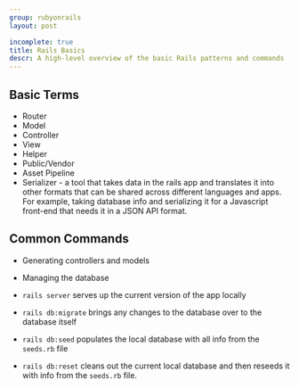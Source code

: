 ```yaml
---
group: rubyonrails
layout: post

incomplete: true
title: Rails Basics
descr: A high-level overview of the basic Rails patterns and commands
---
```


## Basic Terms

* Router
* Model
* Controller
* View
* Helper
* Public/Vendor
* Asset Pipeline
* Serializer - a tool that takes data in the rails app and translates it into other formats that can be shared across different languages and apps. For example, taking database info and serializing it for a Javascript front-end that needs it in a JSON API format.

## Common Commands

* Generating controllers and models
* Managing the database

* `rails server` serves up the current version of the app locally
* `rails db:migrate` brings any changes to the database over to the database itself
* `rails db:seed` populates the local database with all info from the `seeds.rb` file
* `rails db:reset` cleans out the current local database and then reseeds it with info from the `seeds.rb` file.
